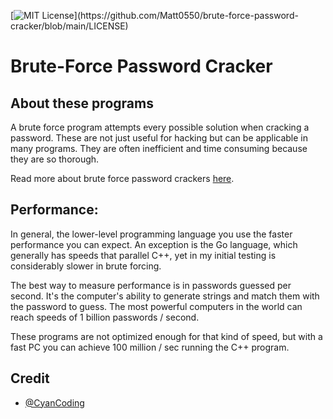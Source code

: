 [![MIT License](https://img.shields.io/apm/l/atomic-design-ui.svg?)](https://github.com/Matt0550/brute-force-password-cracker/blob/main/LICENSE)
# Brute-Force Password Cracker 

## About these programs
A brute force program attempts every possible solution when cracking a password. These are not just useful for hacking but can be applicable in many programs. They are often inefficient and time consuming because they are so thorough.

Read more about brute force password crackers [here](https://en.wikipedia.org/wiki/Brute-force_attack).
## Performance:
In general, the lower-level programming language you use the faster performance you can expect. An exception is the Go language, which generally has speeds that parallel C++, yet in my initial testing is considerably slower in brute forcing.

The best way to measure performance is in passwords guessed per second. It's the computer's ability to generate strings and match them with the password to guess. The most powerful computers in the world can reach speeds of 1 billion passwords / second.

These programs are not optimized enough for that kind of speed, but with a fast PC you can achieve 100 million / sec running the C++ program.
## Credit

- [@CyanCoding](https://github.com/CyanCoding/Brute-Force-Password-Cracker)
